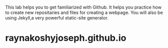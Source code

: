 This lab helps you to get familiarized with Github. It helps you practice how to create new repositaries and files for creating a webpage. You will also be using Jekyll,a very powerful static-site generator.



# raynakoshyjoseph.github.io
